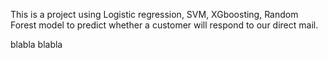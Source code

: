 This is a project using Logistic regression, SVM, XGboosting, Random Forest model to predict whether a customer will respond to our direct mail.

blabla
blabla